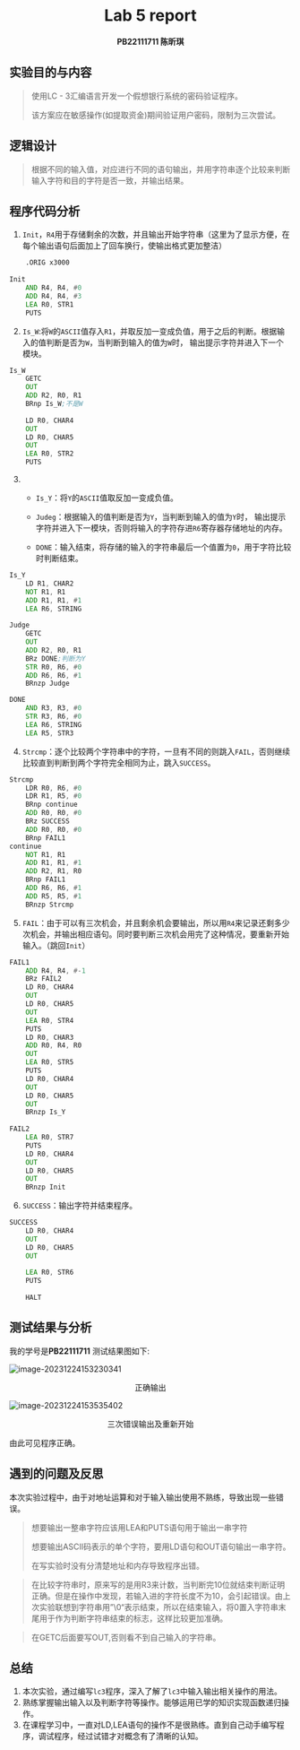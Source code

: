 # <center>Lab 5 report</center>

**<center>PB22111711 陈昕琪</center>**

## 实验目的与内容

> 使用LC - 3汇编语言开发一个假想银行系统的密码验证程序。
>
> 该方案应在敏感操作(如提取资金)期间验证用户密码，限制为三次尝试。

## 逻辑设计

>根据不同的输入值，对应进行不同的语句输出，并用字符串逐个比较来判断输入字符和目的字符是否一致，并输出结果。

## 程序代码分析

1. `Init`，`R4`用于存储剩余的次数，并且输出开始字符串（这里为了显示方便，在每个输出语句后面加上了回车换行，使输出格式更加整洁）
```asm
    .ORIG x3000
    
Init        
    AND R4, R4, #0
    ADD R4, R4, #3
    LEA R0, STR1
    PUTS
```
2. `Is_W`:将`W`的`ASCII`值存入`R1`，并取反加一变成负值，用于之后的判断。根据输入的值判断是否为`W`，当判断到输入的值为`W`时，  输出提示字符并进入下一个模块。

```asm
Is_W   
    GETC
    OUT
    ADD R2, R0, R1
    BRnp Is_W;不是W
    
    LD R0, CHAR4
    OUT
    LD R0, CHAR5
    OUT
    LEA R0, STR2
    PUTS
```



3. + `Is_Y`：将`Y`的`ASCII`值取反加一变成负值。

   + `Judeg`：根据输入的值判断是否为`Y`，当判断到输入的值为`Y`时，  输出提示字符并进入下一模块，否则将输入的字符存进`R6`寄存器存储地址的内存。
   + `DONE`：输入结束，将存储的输入的字符串最后一个值置为`0`，用于字符比较时判断结束。

```asm
Is_Y  
    LD R1, CHAR2
    NOT R1, R1
    ADD R1, R1, #1
    LEA R6, STRING
    
Judge  
    GETC
    OUT
    ADD R2, R0, R1
    BRz DONE;判断为Y
    STR R0, R6, #0
    ADD R6, R6, #1
    BRnzp Judge

DONE
    AND R3, R3, #0
    STR R3, R6, #0
    LEA R6, STRING
    LEA R5, STR3
```



4. `Strcmp`：逐个比较两个字符串中的字符，一旦有不同的则跳入`FAIL`，否则继续比较直到判断到两个字符完全相同为止，跳入`SUCCESS`。

```asm
Strcmp
    LDR R0, R6, #0
    LDR R1, R5, #0
    BRnp continue
    ADD R0, R0, #0
    BRz SUCCESS
    ADD R0, R0, #0
    BRnp FAIL1
continue
    NOT R1, R1
    ADD R1, R1, #1
    ADD R2, R1, R0
    BRnp FAIL1
    ADD R6, R6, #1
    ADD R5, R5, #1
    BRnzp Strcmp
```

5. `FAIL`：由于可以有三次机会，并且剩余机会要输出，所以用`R4`来记录还剩多少次机会，并输出相应语句。同时要判断三次机会用完了这种情况，要重新开始输入。（跳回`Init`）

```asm
FAIL1
    ADD R4, R4, #-1
    BRz FAIL2
    LD R0, CHAR4
    OUT
    LD R0, CHAR5
    OUT
    LEA R0, STR4
    PUTS
    LD R0, CHAR3
    ADD R0, R4, R0
    OUT
    LEA R0, STR5
    PUTS
    LD R0, CHAR4
    OUT
    LD R0, CHAR5
    OUT
    BRnzp Is_Y
        
FAIL2  
    LEA R0, STR7
    PUTS
    LD R0, CHAR4
    OUT
    LD R0, CHAR5
    OUT
    BRnzp Init
```

6. `SUCCESS`：输出字符并结束程序。

```asm
SUCCESS
    LD R0, CHAR4
    OUT
    LD R0, CHAR5
    OUT
    
    LEA R0, STR6
    PUTS
        
    HALT
```



## 测试结果与分析

我的学号是**PB22111711**
测试结果图如下:

![image-20231224153230341](C:\Users\28932\AppData\Roaming\Typora\typora-user-images\image-20231224153230341.png)

<center>正确输出</center>

![image-20231224153535402](C:\Users\28932\AppData\Roaming\Typora\typora-user-images\image-20231224153535402.png)

<center>三次错误输出及重新开始</center>


由此可见程序正确。

## 遇到的问题及反思
​	本次实验过程中，由于对地址运算和对于输入输出使用不熟练，导致出现一些错误。
> 想要输出一整串字符应该用LEA和PUTS语句用于输出一串字符
>
> 想要输出ASCII码表示的单个字符，要用LD语句和OUT语句输出一串字符。
>
> 在写实验时没有分清楚地址和内存导致程序出错。

> 在比较字符串时，原来写的是用R3来计数，当判断完10位就结束判断证明正确。但是在操作中发现，若输入进的字符长度不为10，会引起错误。由上次实验联想到字符串用”\0“表示结束，所以在结束输入，将0置入字符串末尾用于作为判断字符串结束的标志，这样比较更加准确。

> 在GETC后面要写OUT,否则看不到自己输入的字符串。




## 总结
1. 本次实验，通过编写`lc3`程序，深入了解了`lc3`中输入输出相关操作的用法。
2. 熟练掌握输出输入以及判断字符等操作。能够运用已学的知识实现函数递归操作。
3. 在课程学习中，一直对LD,LEA语句的操作不是很熟练。直到自己动手编写程序，调试程序，经过试错才对概念有了清晰的认知。
